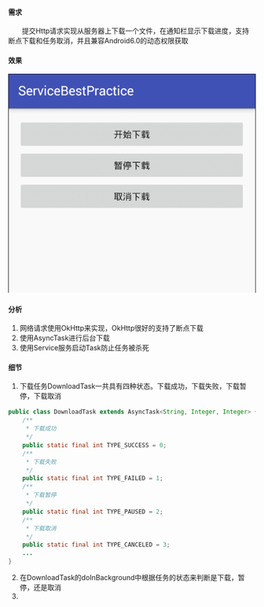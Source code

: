 #### 需求
　　提交Http请求实现从服务器上下载一个文件，在通知栏显示下载进度，支持断点下载和任务取消，并且兼容Android6.0的动态权限获取
  
#### 效果
![enter description here][1]
  
#### 分析

 1. 网络请求使用OkHttp来实现，OkHttp很好的支持了断点下载
 2. 使用AsyncTask进行后台下载
 3. 使用Service服务启动Task防止任务被杀死

#### 细节

 1. 下载任务DownloadTask一共具有四种状态。下载成功，下载失败，下载暂停，下载取消
 
``` java
public class DownloadTask extends AsyncTask<String, Integer, Integer> {
    /**
     * 下载成功
     */
    public static final int TYPE_SUCCESS = 0;
    /**
     * 下载失败
     */
    public static final int TYPE_FAILED = 1;
    /**
     * 下载暂停
     */
    public static final int TYPE_PAUSED = 2;
    /**
     * 下载取消
     */
    public static final int TYPE_CANCELED = 3;
	...
}
```

 2. 在DownloadTask的doInBackground中根据任务的状态来判断是下载，暂停，还是取消
 3. 










  [1]: ./images/download.gif "download"